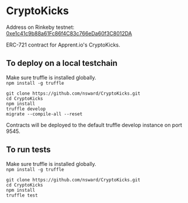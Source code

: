 # CryptoKicks  
  
Address on Rinkeby testnet: <a href="https://rinkeby.etherscan.io/address/0xe1c41c9b88a61fc86f4c83c766eda60f3c8012da">0xe1c41c9b88a61Fc86f4C83c766eDa60f3C8012DA</a>  
  
ERC-721 contract for Apprent.io's CryptoKicks.  
  
## To deploy on a local testchain
Make sure truffle is installed globally.  
```npm install -g truffle```  
  
```git clone https://github.com/nsward/CryptoKicks.git```  
```cd CryptoKicks```  
```npm install```  
```truffle develop```  
```migrate --compile-all --reset```  
  
Contracts will be deployed to the default truffle develop instance on port 9545.  
  
## To run tests  
Make sure truffle is installed globally.  
```npm install -g truffle```  
  
```git clone https://github.com/nsward/CryptoKicks.git```   
```cd CryptoKicks```  
```npm install```  
```truffle test```  
